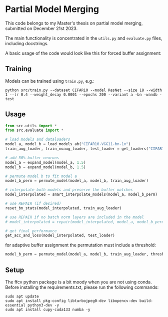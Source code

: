 # Partial Model Merging

This code belongs to my Master's thesis on partial model merging, submitted on December 21st 2023.

The main functionality is concentrated in the `utils.py` and `evaluate.py` files, including docstrings.

A basic usage of the code would look like this for forced buffer assignment:

## Training

Models can be trained using `train.py`, e.g.:

```commandline
python src/train.py --dataset CIFAR10 --model ResNet --size 18 --width 1 --lr 0.4 --weight_decay 0.0001 --epochs 200 --variant a -bn -wandb -test
```

## Usage 

```python
from src.utils import *
from src.evaluate import *

# load models and dataloaders
model_a, model_b = load_models_ab("CIFAR10-VGG11-bn-1x")
train_aug_loader, train_noaug_loader, test_loader = get_loaders("CIFAR10")

# add 50% buffer neurons
model_a = expand_model(model_a, 1.5)
model_b = expand_model(model_b, 1.5)

# permute model b to fit model a
model_b_perm = permute_model(model_a, model_b, train_aug_loader)

# interpolate both models and preserve the buffer matches
model_interpolated = smart_interpolate_models(model_a, model_b_perm)

# use REPAIR (if desired)
reset_bn_stats(model_interpolated, train_aug_loader)

# use REPAIR if no batch norm layers are included in the model
# model_interpolated = repair(model_interpolated, model_a, model_b_perm, train_aug_loader)

# get final performance
get_acc_and_loss(model_interpolated, test_loader)
```

for adaptive buffer assignment the permutation must include a threshold:

```python
model_b_perm = permute_model(model_a, model_b, train_aug_loader, threshold=0.45)
```

## Setup

The ffcv python package is a bit moody when you are not using conda. Before installing the requirements.txt, please run the following commands:

```
sudo apt update
sudo apt install pkg-config libturbojpeg0-dev libopencv-dev build-essential python3-dev -y
sudo apt install cupy-cuda133 numba -y
```


